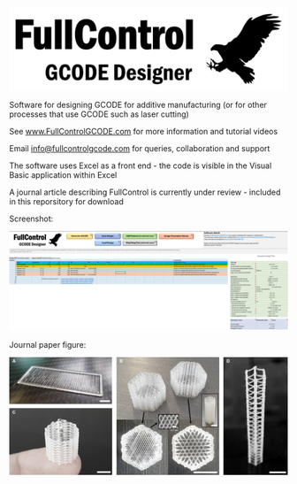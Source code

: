 
<p align="center">
  <img src="https://github.com/AndyGlx/Images/blob/master/Logo%20(white%20BG).png" width="600">
</p>

Software for designing GCODE for additive manufacturing (or for other processes that use GCODE such as laser cutting)

See www.FullControlGCODE.com for more information and tutorial videos

Email info@fullcontrolgcode.com for queries, collaboration and support


The software uses Excel as a front end - the code is visible in the Visual Basic application within Excel

A journal article describing FullControl is currently under review - included in this reporsitory for download



Screenshot:

<kbd><img src="https://github.com/AndyGlx/Images/blob/master/Screenshot.png" /></kbd>



Journal paper figure:

![alt text](https://github.com/AndyGlx/Images/blob/master/Final%20figure.jpg?raw=true)
